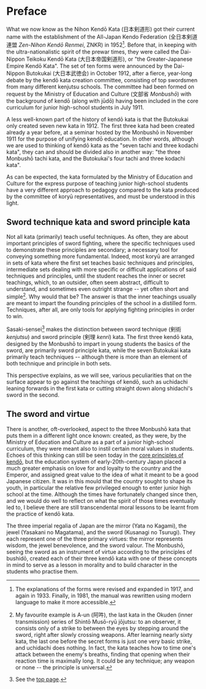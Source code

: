 # Preface

What we now know as the Nihon Kendō Kata (日本剣道形) got their current name with the establishment of the All-Japan Kendo Federation (全日本剣道連盟 *Zen-Nihon Kendō Renmei*, ZNKR) in 1952[^1]. Before that, in keeping with the ultra-nationalistic spirit of the prewar times, they were called the Dai-Nippon Teikoku Kendō Kata (大日本帝国剣道形), or "the Greater-Japanese Empire Kendō Kata". The set of ten forms were announced by the Dai-Nippon Butokukai (大日本武徳会) in October 1912, after a fierce, year-long debate by the kendō kata creation committee, consisting of top swordsmen from many different kenjutsu schools. The committee had been formed on request by the Ministry of Education and Culture (文部省 *Monbushō*) with the background of kendō (along with jūdō) having been included in the core curriculum for junior high-school students in July 1911.

A less well-known part of the history of kendō kata is that the Butokukai only created seven new kata in 1912. The first three kata had been created already a year before, at a seminar hosted by the Monbushō in November 1911 for the purpose of unifying kendō education. In other words, although we are used to thinking of kendō kata as the "seven tachi and three kodachi kata", they can and should be divided also in another way: "the three Monbushō tachi kata, and the Butokukai's four tachi and three kodachi kata".

As can be expected, the kata formulated by the Ministry of Education and Culture for the express purpose of teaching junior high-school students have a very different approach to pedagogy compared to the kata produced by the committee of koryū representatives, and must be understood in this light.

## Sword technique kata and sword principle kata

Not all kata (primarily) teach useful techniques. As often, they are about important principles of sword fighting, where the specific techniques used to demonstrate these principles are secondary; a necessary tool for conveying something more fundamental. Indeed, most koryū are arranged in sets of kata where the first set teaches basic techniques and principles, intermediate sets dealing with more specific or difficult applications of said techniques and principles, until the student reaches the inner or secret teachings, which, to an outsider, often seem abstract, difficult to understand, and sometimes even outright strange -- yet often short and simple[^2]. Why would that be? The answer is that the inner teachings usually are meant to impart the founding principles of the school in a distilled form. Techniques, after all, are only tools for applying fighting principles in order to win.

Sasaki-sensei[^3] makes the distinction between sword technique (剣術 *kenjutsu*) and sword principle (剣理 *kenri*) kata. The first three kendō kata, designed by the Monbushō to impart in young students the basics of the sword, are primarily sword principle kata, while the seven Butokukai kata primarily teach techniques -- although there is more than an element of both technique and principle in both sets.

This perspective explains, as we will see, various peculiarities that on the surface appear to go against the teachings of kendō, such as uchidachi leaning forwards in the first kata or cutting straight down along shidachi's sword in the second.

## The sword and virtue

There is another, oft-overlooked, aspect to the three Monbushō kata that puts them in a different light once known: created, as they were, by the Ministry of Education and Culture as a part of a junior high-school curriculum, they were meant also to instil certain moral values in students. Echoes of this thinking can still be seen today in the [core principles of kendō](https://www.kendo.or.jp/en/knowledge/kendo-concept/), but the education system of early-20th-century Japan placed a much greater emphasis on love for and loyalty to the country and the Emperor, and assigned great value to the idea of what it meant to be a good Japanese citizen. It was in this mould that the country sought to shape its youth, in particular the relative few privileged enough to enter junior high school at the time. Although the times have fortunately changed since then, and we would do well to reflect on what the spirit of those times eventually led to, I believe there are still transcendental moral lessons to be learnt from the practice of kendō kata.

The three imperial regalia of Japan are the mirror (Yata no Kagami), the jewel (Yasakani no Magatama), and the sword (Kusanagi no Tsurugi). They each represent one of the three primary virtues: the mirror represents wisdom, the jewel benevolence, and the sword valour. The Monbushō, seeing the sword as an instrument of virtue according to the principles of bushidō, created each of their three kendō kata with one of these concepts in mind to serve as a lesson in morality and to build character in the students who practise them.


[^1]: The explanations of the forms were revised and expanded in 1917, and again in 1933. Finally, in 1981, the manual was rewritten using modern language to make it more accessible.

[^2]: My favourite example is A-un (阿吽), the last kata in the Okuden (inner transmission) series of Shintō Musō-ryū jōjutsu: to an observer, it consists only of a strike to between the eyes by stepping around the sword, right after slowly crossing weapons. After learning nearly sixty kata, the last one before the secret forms is just one very basic strike, and uchidachi does nothing. In fact, the kata teaches how to time one's attack between the enemy's breaths, finding that opening when their reaction time is maximally long. It could be any technique; any weapon or none -- the principle is universal.

[^3]: See the [top page](README.md).
